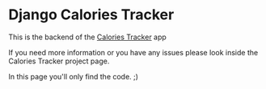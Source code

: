# Django Calories Tracker

This is the backend of the  [Calories Tracker](https://github.com/turulomio/calories_tracker) app

If you need more information or you have any issues please look inside the Calories Tracker project page.

In this page you'll only find the code. ;)
